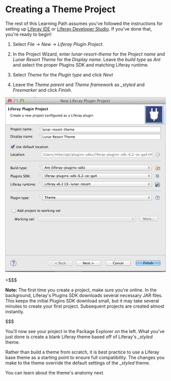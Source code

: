 # Creating a Theme Project [](id=creating-a-theme-project)

The rest of this Learning Path assumes you've followed the instructions for
setting up [Liferay IDE](/develop/tutorials/-/knowledge_base/6-2/developing-apps-with-liferay-ide)
or [Liferay Developer Studio](/develop/tutorials/-/knowledge_base/6-2/developing-applications-with-liferay-developer-stu). 
If you've done that, you're ready to begin! 

1. Select *File* &rarr; *New* &rarr; *Liferay Plugin Project*.

2. In the Project Wizard, enter *lunar-resort-theme* for the *Project name* and 
*Lunar Resort Theme* for the *Display name*. Leave the *build type* as *Ant* and 
select the proper Plugins SDK and matching Liferay runtime.

3. Select *Theme* for the *Plugin type* and click *Next*

4. Leave the *Theme parent* and *Theme framework* as *_styled* and *Freemarker* 
and click *Finish*.

![Figure 1: The Project Wizard makes it easy to build a theme.](../../../images/theme-creation-01.png)

+$$$

**Note:** The first time you create a project, make sure you're online. In the 
background, Liferay's Plugins SDK downloads several necessary JAR files. This
keeps the initial Plugins SDK download small, but it may take several minutes to
create your first project. Subsequent projects are created almost instantly.

$$$

You'll now see your project in the Package Explorer on the left. What you've
just done is create a blank Liferay theme based off of Liferay's *_styled* 
theme. 

Rather than build a theme from scratch, it is best practice to use a Liferay 
base theme as a starting point to ensure full compatibility. The changes you 
make to the theme override the default settings of the *_styled* theme.

You can learn about the theme's anatomy next.
